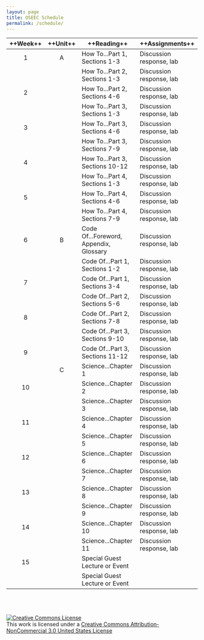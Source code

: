 ```yaml
---
layout: page
title: OSEEC Schedule
permalink: /schedule/
---
```

|++Week++|++Unit++|++Reading++|++Assignments++|
|:-------:|:-------:|----------------------------------------|--------------------------|
| 1       | A       | How To...Part 1, Sections 1-3          | Discussion response, lab |
|         |         | How To...Part 2, Sections 1-3          | Discussion response, lab |
| 2       |         | How To...Part 2, Sections 4-6          | Discussion response, lab |
|         |         | How To...Part 3, Sections 1-3          | Discussion response, lab |
| 3       |         | How To...Part 3, Sections 4-6          | Discussion response, lab |
|         |         | How To...Part 3, Sections 7-9          | Discussion response, lab |
| 4       |         | How To...Part 3, Sections 10-12        | Discussion response, lab |
|         |         | How To...Part 4, Sections 1-3          | Discussion response, lab |
| 5       |         | How To...Part 4, Sections 4-6          | Discussion response, lab |
|         |         | How To...Part 4, Sections 7-9          | Discussion response, lab |
| 6       | B       | Code Of...Foreword, Appendix, Glossary | Discussion response, lab |
|         |         | Code Of...Part 1, Sections 1-2         | Discussion response, lab |
| 7       |         | Code Of...Part 1, Sections 3-4         | Discussion response, lab |
|         |         | Code Of...Part 2, Sections 5-6         | Discussion response, lab |
| 8       |         | Code Of...Part 2, Sections 7-8         | Discussion response, lab |
|         |         | Code Of...Part 3, Sections 9-10        | Discussion response, lab |
| 9       |         | Code Of...Part 3, Sections 11-12       | Discussion response, lab |
|         | C       | Science...Chapter 1                    | Discussion response, lab |
| 10      |         | Science...Chapter 2                    | Discussion response, lab |
|         |         | Science...Chapter 3                    | Discussion response, lab |
| 11      |         | Science...Chapter 4                    | Discussion response, lab |
|         |         | Science...Chapter 5                    | Discussion response, lab |
| 12      |         | Science...Chapter 6                    | Discussion response, lab |
|         |         | Science...Chapter 7                    | Discussion response, lab |
| 13      |         | Science...Chapter 8                    | Discussion response, lab |
|         |         | Science...Chapter 9                    | Discussion response, lab |
| 14      |         | Science...Chapter 10                   | Discussion response, lab |
|         |         | Science...Chapter 11                   | Discussion response, lab |
| 15      |         | Special Guest Lecture or Event         |                          |
|         |         | Special Guest Lecture or Event         |                          |


<br><br><br>
<a rel="license" href="http://creativecommons.org/licenses/by-nc/3.0/us/"><img alt="Creative Commons License" style="border-width:0" src="https://i.creativecommons.org/l/by-nc/3.0/us/88x31.png" /></a><br />This work is licensed under a <a rel="license" href="http://creativecommons.org/licenses/by-nc/3.0/us/">Creative Commons Attribution-NonCommercial 3.0 United States License</a>
